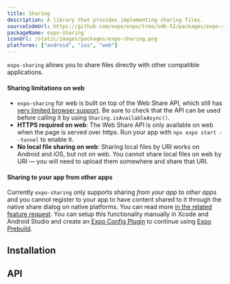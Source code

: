 ```yaml
---
title: Sharing
description: A library that provides implementing sharing files.
sourceCodeUrl: https://github.com/expo/expo/tree/sdk-52/packages/expo-sharing
packageName: expo-sharing
iconUrl: /static/images/packages/expo-sharing.png
platforms: ["android", "ios", "web"]
---
```


`expo-sharing` allows you to share files directly with other compatible applications.

#### Sharing limitations on web

- `expo-sharing` for web is built on top of the Web Share API, which still has [very limited browser support](https://caniuse.com/#feat=web-share). Be sure to check that the API can be used before calling it by using `Sharing.isAvailableAsync()`.
- **HTTPS required on web**: The Web Share API is only available on web when the page is served over https. Run your app with `npx expo start --tunnel` to enable it.
- **No local file sharing on web**: Sharing local files by URI works on Android and iOS, but not on web. You cannot share local files on web by URI &mdash; you will need to upload them somewhere and share that URI.

#### Sharing to your app from other apps

Currently `expo-sharing` only supports sharing _from your app to other apps_ and you cannot register to your app to have content shared to it through the native share dialog on native platforms. You can read more [in the related feature request](https://expo.canny.io/feature-requests/p/share-extension-ios-share-intent-android). You can setup this functionality manually in Xcode and Android Studio and create an [Expo Config Plugin](/config-plugins/introduction/) to continue using [Expo Prebuild](/workflow/prebuild).

## Installation

## API

```js

```